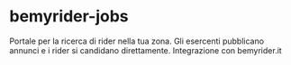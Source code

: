 # bemyrider-jobs
Portale per la ricerca di rider nella tua zona. Gli esercenti pubblicano annunci e i rider si candidano direttamente. Integrazione con bemyrider.it
